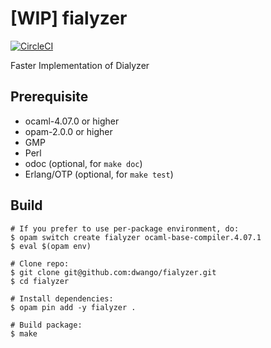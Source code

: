 [WIP] fialyzer
==============

[![CircleCI](https://circleci.com/gh/dwango/fialyzer.svg?style=svg)](https://circleci.com/gh/dwango/fialyzer)

Faster Implementation of Dialyzer

Prerequisite
------------

- ocaml-4.07.0 or higher
- opam-2.0.0 or higher
- GMP
- Perl
- odoc (optional, for `make doc`)
- Erlang/OTP (optional, for `make test`)

Build
-----

```shell
# If you prefer to use per-package environment, do:
$ opam switch create fialyzer ocaml-base-compiler.4.07.1
$ eval $(opam env)

# Clone repo:
$ git clone git@github.com:dwango/fialyzer.git
$ cd fialyzer

# Install dependencies:
$ opam pin add -y fialyzer .

# Build package:
$ make
```

